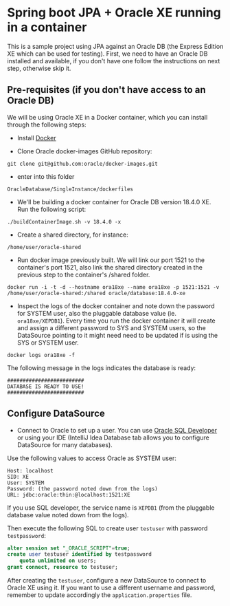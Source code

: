 # Spring boot JPA + Oracle XE running in a container
This is a sample project using JPA against an Oracle DB (the Express Edition XE which can be used for testing).
First, we need to have an Oracle DB installed and available, if you don't have one follow the instructions on next step,
otherwise skip it.

## Pre-requisites (if you don't have access to an Oracle DB)
We will be using Oracle XE in a Docker container, which you can install through the following steps:

* Install [Docker](https://www.docker.com/get-started)  

* Clone Oracle docker-images GitHub repository:

`git clone git@github.com:oracle/docker-images.git`

* enter into this folder
 
`OracleDatabase/SingleInstance/dockerfiles`

* We'll be building a docker container for Oracle DB version 18.4.0 XE. Run the following script:

`./buildContainerImage.sh -v 18.4.0 -x`

* Create a shared directory, for instance: 

`/home/user/oracle-shared`

* Run docker image previously built. We will link our port 1521 to the container's port 1521,
also link the shared directory created in the previous step to the container's /shared folder.

`docker run -i -t -d --hostname ora18xe --name ora18xe -p 1521:1521 -v /home/user/oracle-shared:/shared oracle/database:18.4.0-xe`

* Inspect the logs of the docker container and note down the password for SYSTEM user, also the pluggable database value (ie. `ora18xe/XEPDB1`).
Every time you run the docker container it will create and assign a different password to SYS and SYSTEM users, so the DataSource pointing to it might need
need to be updated if is using the SYS or SYSTEM user.

`docker logs ora18xe -f`

The following message in the logs indicates the database is ready:
```
#########################
DATABASE IS READY TO USE!
#########################
```

## Configure DataSource 

* Connect to Oracle to set up a user. You can use [Oracle SQL Developer](https://www.oracle.com/database/technologies/appdev/sqldeveloper-landing.html)
or using your IDE (IntelliJ Idea Database tab allows you to configure DataSource for many databases).

Use the following values to access Oracle as SYSTEM user:
```
Host: localhost
SID: XE
User: SYSTEM
Password: (the password noted down from the logs)
URL: jdbc:oracle:thin:@localhost:1521:XE
```
If you use SQL developer, the service name is `XEPDB1` (from the pluggable database value noted down from the logs).

Then execute the following SQL to create user `testuser` with password `testpassword`:
```sql
alter session set "_ORACLE_SCRIPT"=true;
create user testuser identified by testpassword
    quota unlimited on users;
grant connect, resource to testuser;
```
After creating the `testuser`, configure a new DataSource to connect to Oracle XE using it.
If you want to use a different username and password, remember to update accordingly
the `application.properties` file.

